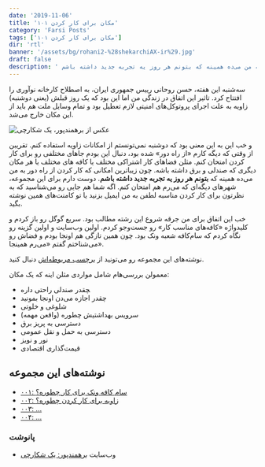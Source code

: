 ```yaml
---
date: '2019-11-06'
title: '۱۰۱ مکان برای کار کردن'
category: 'Farsi Posts'
tags: ['۱۰۱ مکان برای کار کردن']
dir: 'rtl'
banner: '/assets/bg/rohani2-%28shekarchiAX-ir%29.jpg'
draft: false
description: ' تقریبن از وقتی که دیگه کارم «از راه دور» شده بود، دنبال این بودم جاهای مختلفی رو برای کار کردن امتحان کنم. مثلن فضاهای کار اشتراکی مختلف یا کافه های مختلف یا هر مکان دیگری که صندلی و برق داشته باشه. چون زیباترین امکانی که کار کردن از راه دور به من می‌ده همینه که بتونم هر روز یه تجربه جدید داشته باشم.'
---
```


سه‌شنبه این هفته، حسن روحانی رییس جمهوری ایران، به اصطلاح کارخانه نوآوری را افتتاح کرد. تاثیر این اتفاق در زندگی من اما این بود که یک روز قبلش (یعنی دوشنبه) زاویه به علت اجرای پروتوکل‌های امنیتی لازم تعطیل بود و تمام وسایل ملت هم باید از این مکان خارج می‌شد.

![عکس از برهمندپور، یک شکارچی](/assets/bg/rohani3-%28shekarchiAX-ir%29.jpg)

و خب این به این معنی بود که دوشنبه نمی‌تونستم از امکانات زاویه استفاده کنم. تقریبن از وقتی که دیگه کارم «از راه دور» شده بود، دنبال این بودم جاهای مختلفی رو برای کار کردن امتحان کنم. مثلن فضاهای کار اشتراکی مختلف یا کافه های مختلف یا هر مکان دیگری که صندلی و برق داشته باشه. چون زیباترین امکانی که کار کردن از راه دور به من می‌ده همینه که **بتونم هر روز یه تجربه جدید داشته باشم**. دوست دارم برای این مجموعه، شهرهای دیگه‌ای که می‌رم هم امتحان کنم. اگه شما هم جایی رو می‌شناسید که به نظرتون برای کار کردن مناسبه لطفن به من ایمیل بزنید یا تو کامنت‌های همین نوشته بگید.

خب این اتفاق برای من جرقه شروع این رشته مطالب بود. سریع گوگل رو باز کردم و کلیدواژه «کافه‌های مناسب کار» رو جست‌وجو کردم. اولین وب‌سایت و اولین گزینه رو نگاه کردم که سام‌کافه شعبه ونک بود. چون همین تازگی هم اونجا بودم و فضاش رو می‌شناختم گفتم «می‌رم همینجا».

نوشته‌های این مجموعه رو می‌تونید از [برچسب مربوطه‌اش](http://localhost:8000/tags/%DB%B1%DB%B0%DB%B1-%D9%85%DA%A9%D8%A7%D9%86-%D8%A8%D8%B1%D8%A7%DB%8C-%DA%A9%D8%A7%D8%B1-%DA%A9%D8%B1%D8%AF%D9%86) دنبال کنید.

معمولن بررسی‌هام شامل مواردی مثلن اینه که یک مکان:

- ‍چقدر صندلی راحتی داره
- چقدر اجازه می‌دن اونجا بمونید
- شلوغی و خلوتی
- سرویس بهداشتیش چطوره (واقعن مهمه)
- دسترسی به پریز برق
- دسترسی به حمل و نقل عمومی
- نور و نویز
- قیمت‌گذاری اقتصادی

## نوشته‌های این مجموعه

- [۰۰۱: سام کافه ونک برای کار چطوره؟](/blog/سام-کافه-ونک-برای-کار-کردن-چطوره؟)
- [۰۰۲: زاویه برای کار کردن چطوره؟](/blog/زاویه-برای-کار-کردن-چطوره؟)
- [۰۰۳: ...](#)
- [۰۰۴: ...](#)

### پانوشت

- وب‌سایت [برهمندپور: یک شکارچی](https://shekarchiax.ir/blog/%D8%B1%D9%88%D8%AD%D8%A7%D9%86%DB%8C-%D8%AF%D8%B1-%D8%B2%D8%A7%D9%88%DB%8C%D9%87/)
